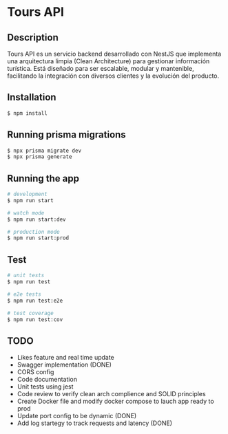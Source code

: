 # Tours API

## Description

Tours API es un servicio backend desarrollado con NestJS que implementa una arquitectura limpia (Clean Architecture) para gestionar información turística. Está diseñado para ser escalable, modular y mantenible, facilitando la integración con diversos clientes y la evolución del producto.

## Installation

```bash
$ npm install
```

## Running prisma migrations

```bash
$ npx prisma migrate dev
$ npx prisma generate
```

## Running the app

```bash
# development
$ npm run start

# watch mode
$ npm run start:dev

# production mode
$ npm run start:prod
```

## Test

```bash
# unit tests
$ npm run test

# e2e tests
$ npm run test:e2e

# test coverage
$ npm run test:cov
```

## TODO
- Likes feature and real time update
- Swagger implementation (DONE)
- CORS config
- Code documentation
- Unit tests using jest
- Code review to verify clean arch complience and SOLID principles
- Create Docker file and modify docker compose to lauch app ready to prod
- Update port config to be dynamic (DONE)
- Add log startegy to track requests and latency (DONE)
